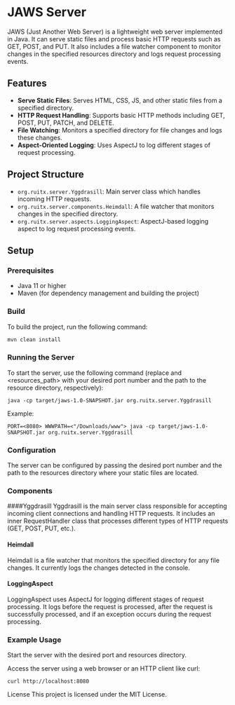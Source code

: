 # JAWS Server

JAWS (Just Another Web Server) is a lightweight web server implemented in Java. It can serve static files and process
basic HTTP requests such as GET, POST, and PUT. It also includes a file watcher component to monitor changes in the
specified resources directory and logs request processing events.

## Features

- **Serve Static Files**: Serves HTML, CSS, JS, and other static files from a specified directory.
- **HTTP Request Handling**: Supports basic HTTP methods including GET, POST, PUT, PATCH, and DELETE.
- **File Watching**: Monitors a specified directory for file changes and logs these changes.
- **Aspect-Oriented Logging**: Uses AspectJ to log different stages of request processing.

## Project Structure

- `org.ruitx.server.Yggdrasill`: Main server class which handles incoming HTTP requests.
- `org.ruitx.server.components.Heimdall`: A file watcher that monitors changes in the specified directory.
- `org.ruitx.server.aspects.LoggingAspect`: AspectJ-based logging aspect to log request processing events.

## Setup

### Prerequisites

- Java 11 or higher
- Maven (for dependency management and building the project)

### Build

To build the project, run the following command:

```sh
mvn clean install
```

### Running the Server

To start the server, use the following command (replace <port> and <resources_path> with your desired port number and
the path to the resource directory, respectively):

```
java -cp target/jaws-1.0-SNAPSHOT.jar org.ruitx.server.Yggdrasill
```

Example:

```
PORT=<8080> WWWPATH=<"/Downloads/www"> java -cp target/jaws-1.0-SNAPSHOT.jar org.ruitx.server.Yggdrasill
```

### Configuration

The server can be configured by passing the desired port number and the path to the resources directory where your
static files are located.

### Components

####Yggdrasill
Yggdrasill is the main server class responsible for accepting incoming client connections and handling HTTP requests. It
includes an inner RequestHandler class that processes different types of HTTP requests (GET, POST, PUT, etc.).

#### Heimdall

Heimdall is a file watcher that monitors the specified directory for any file changes. It currently logs the changes
detected in the console.

#### LoggingAspect

LoggingAspect uses AspectJ for logging different stages of request processing. It logs before the request is processed,
after the request is successfully processed, and if an exception occurs during the request processing.

### Example Usage

Start the server with the desired port and resources directory.

Access the server using a web browser or an HTTP client like curl:

```
curl http://localhost:8080
```

License
This project is licensed under the MIT License.